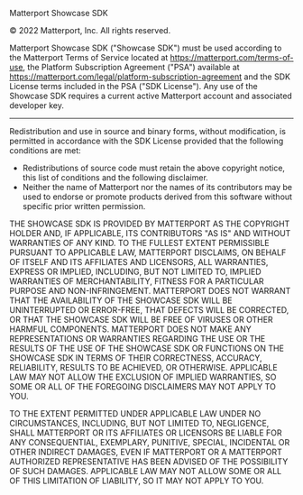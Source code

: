 Matterport Showcase SDK

© 2022 Matterport, Inc. All rights reserved.

Matterport Showcase SDK ("Showcase SDK") must be used according to
the Matterport Terms of Service located at https://matterport.com/terms-of-use, the Platform Subscription Agreement ("PSA") available at https://matterport.com/legal/platform-subscription-agreement and the SDK License terms included in the PSA ("SDK License"). Any use of the Showcase SDK requires a current active Matterport account and associated developer key.

---

Redistribution and use in source and binary forms, without modification, is permitted in accordance with the SDK License provided that the following conditions are met:

- Redistributions of source code must retain the above copyright notice, this list of conditions and the following disclaimer.
- Neither the name of Matterport nor the names of its contributors may be used to endorse or promote products derived from this software without specific prior written permission.

THE SHOWCASE SDK IS PROVIDED BY MATTERPORT AS THE COPYRIGHT HOLDER AND, IF APPLICABLE, ITS CONTRIBUTORS "AS IS" AND WITHOUT WARRANTIES OF ANY KIND. TO THE FULLEST EXTENT PERMISSIBLE PURSUANT TO APPLICABLE LAW, MATTERPORT DISCLAIMS, ON BEHALF OF ITSELF AND ITS AFFILIATES AND LICENSORS, ALL WARRANTIES, EXPRESS OR IMPLIED, INCLUDING, BUT NOT LIMITED TO, IMPLIED WARRANTIES OF MERCHANTABILITY, FITNESS FOR A PARTICULAR PURPOSE AND NON-INFRINGEMENT. MATTERPORT DOES NOT WARRANT THAT THE AVAILABILITY OF THE SHOWCASE SDK WILL BE UNINTERRUPTED OR ERROR-FREE, THAT DEFECTS WILL BE CORRECTED, OR THAT THE SHOWCASE SDK WILL BE FREE OF VIRUSES OR OTHER HARMFUL COMPONENTS. MATTERPORT DOES NOT MAKE ANY REPRESENTATIONS OR WARRANTIES REGARDING THE USE OR THE RESULTS OF THE USE OF THE SHOWCASE SDK OR FUNCTIONS ON THE SHOWCASE SDK IN TERMS OF THEIR CORRECTNESS, ACCURACY, RELIABILITY, RESULTS TO BE ACHIEVED, OR OTHERWISE. APPLICABLE LAW MAY NOT ALLOW THE EXCLUSION OF IMPLIED WARRANTIES, SO SOME OR ALL OF THE FOREGOING DISCLAIMERS MAY NOT APPLY TO YOU.

TO THE EXTENT PERMITTED UNDER APPLICABLE LAW UNDER NO CIRCUMSTANCES, INCLUDING, BUT NOT LIMITED TO, NEGLIGENCE, SHALL MATTERPORT OR ITS AFFILIATES OR LICENSORS BE LIABLE FOR ANY CONSEQUENTIAL, EXEMPLARY, PUNITIVE, SPECIAL, INCIDENTAL OR OTHER INDIRECT DAMAGES, EVEN IF MATTERPORT OR A MATTERPORT AUTHORIZED REPRESENTATIVE HAS BEEN ADVISED OF THE POSSIBILITY OF SUCH DAMAGES. APPLICABLE LAW MAY NOT ALLOW SOME OR ALL OF THIS LIMITATION OF LIABILITY, SO IT MAY NOT APPLY TO YOU.
